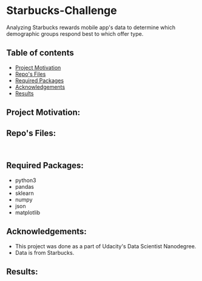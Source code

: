 # Starbucks-Challenge
Analyzing Starbucks rewards mobile app's data to determine which demographic groups respond best to which offer type.


## Table of contents
* [Project Motivation](#project-motivation)
* [Repo's Files](#Repos-Files)
* [Required Packages](#required-packages)
* [Acknowledgements](#acknowledgements)
* [Results](#results)


## Project Motivation:


## Repo's Files:
```


```


## Required Packages:

- python3
- pandas
- sklearn
- numpy
- json
- matplotlib

## Acknowledgements:

- This project was done as a part of Udacity's Data Scientist Nanodegree.
- Data is from Starbucks.

## Results:


